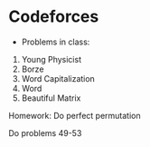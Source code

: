 # Codeforces

- Problems in class:

1. Young Physicist
2. Borze
3. Word Capitalization
4. Word
5. Beautiful Matrix

Homework: Do perfect permutation

Do problems 49-53
